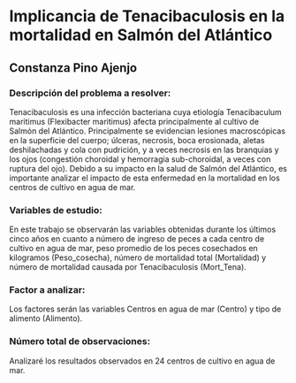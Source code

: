 # Implicancia de Tenacibaculosis en la mortalidad en Salmón del Atlántico
## Constanza Pino Ajenjo

### Descripción del problema a resolver: 
Tenacibaculosis es una infección bacteriana cuya etiología Tenacibaculum maritimus (Flexibacter maritimus) afecta principalmente al cultivo de Salmón del Atlántico. Principalmente se evidencian lesiones macroscópicas en la superficie del cuerpo; úlceras, necrosis, boca erosionada, aletas deshilachadas y cola con pudrición, y a veces necrosis en las branquias y los ojos (congestión choroidal y hemorragia sub-choroidal, a veces con ruptura del ojo). Debido a su impacto en la salud de Salmón del Atlántico, es importante analizar el impacto de esta enfermedad en la mortalidad en los centros de cultivo en agua de mar.

### Variables de estudio: 
En este trabajo se observarán las variables obtenidas durante los últimos cinco años en cuanto a número de ingreso de peces a cada centro de cultivo en agua de mar, peso promedio de los peces cosechados en kilogramos (Peso_cosecha), número de mortalidad total (Mortalidad) y número de mortalidad causada por Tenacibaculosis (Mort_Tena). 

### Factor a analizar: 
Los factores serán las variables Centros en agua de mar (Centro) y tipo de alimento (Alimento).

### Número total de observaciones: 
 Analizaré los resultados observados en 24 centros de cultivo en agua de mar.
